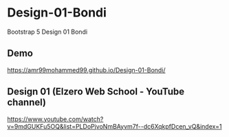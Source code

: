 # Design-01-Bondi
Bootstrap 5 Design 01 Bondi

## Demo
https://amr99mohammed99.github.io/Design-01-Bondi/

## Design 01 (Elzero Web School - YouTube channel)
https://www.youtube.com/watch?v=9mdGUKFu5OQ&list=PLDoPjvoNmBAyvm7f--dc6XqkpfDcen_vQ&index=1
